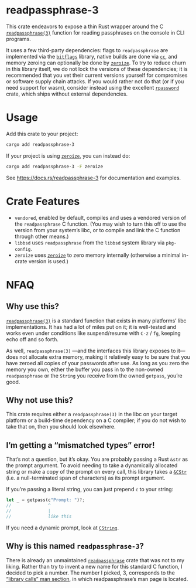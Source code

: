 # readpassphrase-3
This crate endeavors to expose a thin Rust wrapper around the C [`readpassphrase(3)`][0] function for reading passphrases on the console in CLI programs.

It uses a few third-party dependencies: flags to `readpassphrase` are implemented via the [`bitflags`][1] library, native builds are done via [`cc`][2], and memory zeroing can optionally be done by [`zeroize`][3]. To try to reduce churn in this library itself, we do not lock the versions of these dependencies; it is recommended that you vet their current versions yourself for compromises or software supply chain attacks. If you would rather not do that (or if you need support for wasm), consider instead using the excellent [`rpassword`][4] crate, which ships without external dependencies.

# Usage
Add this crate to your project:
```sh
cargo add readpassphrase-3
```
If your project is using [`zeroize`][3], you can instead do:
```sh
cargo add readpassphrase-3 -F zeroize
```

See <https://docs.rs/readpassphrase-3> for documentation and examples.

# Crate Features
- `vendored`, enabled by default, compiles and uses a vendored version of the `readpassphrase` C function. (You may wish to turn this off to use the version from your system’s libc, or to compile and link the C function through other means.)
- `libbsd` uses `readpassphrase` from the `libbsd` system library via `pkg-config`.
- `zeroize` uses [`zeroize`][3] to zero memory internally (otherwise a minimal in-crate version is used.)

# NFAQ

## Why use this?
[`readpassphrase(3)`][0] is a standard function that exists in many platforms’ libc implementations. It has had a lot of miles put on it; it is well-tested and works even under conditions like suspend/resume with `C-z` / `fg`, keeping echo off and so forth.

As well, `readpassphrase(3)` —and the interfaces this library exposes to it— does not allocate extra memory, making it relatively easy to be sure that you have zeroed all copies of your passwords after use. As long as you zero the memory you own, either the buffer you pass in to the non-owned `readpassphrase` or the `String` you receive from the owned `getpass`, you’re good.

## Why not use this?
This crate requires either a `readpassphrase(3)` in the libc on your target platform or a build-time dependency on a C compiler; if you do not wish to take that on, then you should look elsewhere.

## I’m getting a “mismatched types” error!
That’s not a question, but it’s okay. You are probably passing a Rust `&str` as the prompt argument. To avoid needing to take a dynamically allocated string or make a copy of the prompt on every call, this library takes a [`&CStr`][5] (i.e. a null-terminated span of characters) as its prompt argument.

If you’re passing a literal string, you can just prepend `c` to your string:
```rust
let _ = getpass(c"Prompt: ")?;
//              ^
//              |
//              like this
```

If you need a dynamic prompt, look at [`CString`][6].

## Why is this named `readpassphrase-3`?
There is already an unmaintained [`readpassphrase`][7] crate that was not to my liking. Rather than try to invent a new name for this standard C function, I decided to pick a number. The number I picked, 3, corresponds to the [“library calls” man section][8], in which readpassphrase’s man page is located.

[0]: https://man.openbsd.org/readpassphrase
[1]: https://crates.io/crates/bitflags
[2]: https://crates.io/crates/cc
[3]: https://crates.io/crates/zeroize
[4]: https://crates.io/crates/rpassword
[5]: https://doc.rust-lang.org/std/ffi/struct.CStr.html
[6]: https://doc.rust-lang.org/std/ffi/struct.CString.html
[7]: https://crates.io/crates/readpassphrase
[8]: https://man7.org/linux/man-pages/man7/man-pages.7.html
